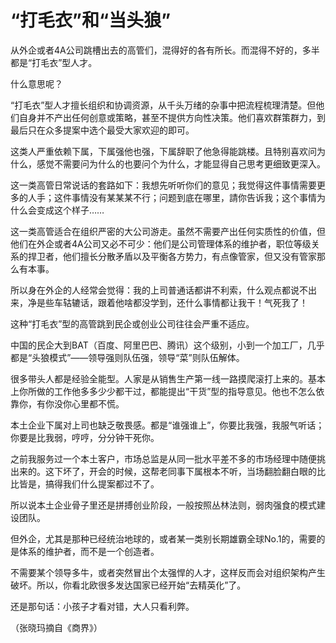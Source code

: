 # “打毛衣”和“当头狼”

从外企或者4A公司跳槽出去的高管们，混得好的各有所长。而混得不好的，多半都是“打毛衣”型人才。 

什么意思呢？ 

“打毛衣”型人才擅长组织和协调资源，从千头万绪的杂事中把流程梳理清楚。但他们自身并不产出任何创意或策略，甚至不提供方向性决策。他们喜欢群策群力，到最后只在众多提案中选个最受大家欢迎的即可。 

这类人严重依赖下属，下属强他也强，下属辞职了他急得能跳楼。且特别喜欢问为什么，感觉不需要问为什么的也要问个为什么，才能显得自己思考更细致更深入。 

这一类高管日常说话的套路如下：我想先听听你们的意见；我觉得这件事情需要更多的人手；这件事情没有某某某不行；问题到底在哪里，請你告诉我；这个事情为什么会变成这个样子…… 

这一类高管适合在组织严密的大公司游走。虽然不需要产出任何实质性的价值，但他们在外企或者4A公司又必不可少：他们是公司管理体系的维护者，职位等级关系的捍卫者，他们擅长分散矛盾以及平衡各方势力，有点像管家，但又没有管家那么有本事。 

所以身在外企的人经常会觉得：我的上司普通话都讲不利索，什么观点都说不出来，净是些车轱辘话，跟着他啥都没学到，还什么事情都让我干！气死我了！ 

这种“打毛衣”型的高管跳到民企或创业公司往往会严重不适应。 

中国的民企大到BAT（百度、阿里巴巴、腾讯）这个级别，小到一个加工厂，几乎都是“头狼模式”——领导强则队伍强，领导“菜”则队伍解体。 

很多带头人都是经验全能型。人家是从销售生产第一线一路摸爬滚打上来的。基本上你所做的工作他多多少少都干过，都能提出“干货”型的指导意见。他也不怎么依靠你，有你没你心里都不慌。 

本土企业下属对上司也缺乏敬畏感。都是“谁强谁上”，你要比我强，我服气听话；你要是比我弱，哼哼，分分钟干死你。 

之前我服务过一个本土客户，市场总监是从同一批水平差不多的市场经理中随便挑出来的。这下坏了，开会的时候，这帮老同事下属根本不听，当场翻脸翻白眼的比比皆是，搞得我们什么提案都过不了。 

所以说本土企业骨子里还是拼搏创业阶段，一般按照丛林法则，弱肉强食的模式建设团队。 

但外企，尤其是那种已经统治地球的，或者某一类别长期雄霸全球No.1的，需要的是体系的维护者，而不是一个创造者。 

不需要某个领导多牛，或者突然冒出个太强悍的人才，这样反而会对组织架构产生破坏。所以，你看北欧很多发达国家已经开始“去精英化”了。 

还是那句话：小孩子才看对错，大人只看利弊。 

（张晓玛摘自《商界》）
